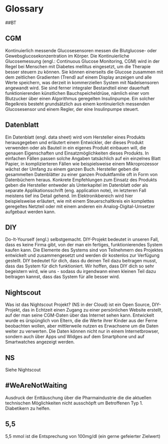 # Glossary

##BT


## CGM

Kontinuierlich messende Glucosesensoren messen die Blutglucose- oder Gewebsglucosekonzentration im Körper. Die Kontinuierliche Glucosemessung (engl.: Continuous Glucose Monitoring, CGM) wird in der Regel bei Menschen mit Diabetes mellitus eingesetzt, um die Therapie besser steuern zu können. Sie können einerseits die Glucose zusammen mit dem zeitlichen Gradienten (Trend) auf einem Display anzeigen und alle Werte speichern, was derzeit in kommerziellen System mit Nadelsensoren angewandt wird. Sie sind ferner integraler Bestandteil einer dauerhaft funktionierenden künstlichen Bauchspeicheldrüse, nämlich einer vom Blutzucker über einen Algorithmus geregelten Insulinpumpe. Ein solcher Regelkreis besteht grundsätzlich aus einem kontinuierlich messenden Glucosesensor und einem Regler, der eine Insulinpumpe steuert.

## Datenblatt

Ein Datenblatt (engl. data sheet) wird vom Hersteller eines Produkts herausgegeben und erläutert einem Entwickler, der dieses Produkt verwenden oder als Bauteil in ein eigenes Produkt einbauen will, die genauen Eigenschaften und Einsatzmöglichkeiten dieses Produkts. In einfachen Fällen passen solche Angaben tatsächlich auf ein einzelnes Blatt Papier, in komplizierteren Fällen wie beispielsweise einem Mikroprozessor wächst der Umfang zu einem ganzen Buch.
Hersteller geben die gesammelten Datenblätter zu einer ganzen Produktfamilie oft in Form von Datenbüchern heraus.
Konkrete Empfehlungen zum Einsatz des Produkts geben die Hersteller entweder als Unterkapitel im Datenblatt oder als separate Applikationsschrift (eng. application note), im letzteren Fall meistens tief ins Detail gehend. Im Elektronikbereich wird hier beispielsweise erläutert, wie mit einem Steuerschaltkreis ein komplettes geregeltes Netzteil oder mit einem anderen ein Analog-Digital-Umsetzer aufgebaut werden kann.

## DIY

Do-It-Yourself (engl.) selbstgemacht. 
DIY-Projekt bedeutet in unseren Fall, dass es keine Firma gibt, von der man ein fertiges, funktionierendes System kaufen kann. Die Elemente des Systems sind von Teilnehmern des Projektes entwickelt und zusammengesetzt und werden dir kostenlos zur Verfügung gestellt. DIY bedeutet für dich, dass du deinen Teil dazu beitragen musst, dass das System für dich funktioniert. Wir hoffen, dass DIY dich so sehr begeistern wird, wie uns - sodass du irgendwann einen kleinen Teil dazu beitragen kannst, dass das System für alle besser wird.

## Nightscout

Was ist das Nightscout Projekt? (NS in der Cloud) ist ein Open Source, DIY-Projekt, das in Echtzeit einen Zugang zu einer persönlichen Website erstellt, auf der man seine CGM-Daten über das Internet sehen kann. Entwickelt wurde es ürspünglich von Eltern, die die Werte ihrer Kinder aus der Ferne beobachten wollen, aber mittlerweile nutzen es Erwachsene um die Daten weiter zu verwerten. Die Daten können nicht nur in einem Internetbrowser, sondern auch über Apps und Widges auf dem Smartphone und auf Smartwatches angezeigt werden.   

## NS

Siehe Nightscout

## #WeAreNotWaiting

Ausdruck der Enttäuschung über die Pharmaindustrie die die aktuellen technischen Möglichkeiten nicht ausschöpft um Betroffenen Typ 1. Diabetikern zu helfen.

## 5,5 
5,5 mmol ist die Entsprechung von 100mg/dl (ein gerne gefeierter Zielwert)